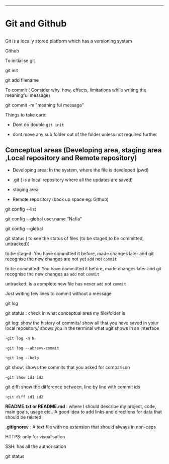 ---

# Git and Github

## 

Git is a  locally stored platform which has a versioning system

Github 

To initialise git

git init

git add filename

To commit ( Consider why, how, effects, limitations while writing the meaningful message)

git commit -m "meaning ful message"

Things to take care:

- Dont do double `git init`

- dont move any sub folder out of the folder unless not required further

## Conceptual areas (Developing area, staging area ,Local repository and Remote repository)

- Developing area: In the system, where the file is developed (pwd)

- .git ( is a local repository where all the updates are saved)

- staging area

- Remote repository (back up space eg: Github)

git config --list  

git config --global user.name "Nafia"

git config --global

git status       ( to see the status of files {to be staged,to be committed, untracked})

to be staged: You have committed it before, made changes later and git recognise the new changes are not yet `add` not `commit`

to be committed: You have committed it before, made changes later and git recognise the new changes as `add` not `commit`

untracked: Is a complete new file has never `add` not `commit`

Just writing few lines to commit without a message

git log

git status : check in what conceptual area my file/folder is

git log: show the history of commits/ show all that you have saved in yoiur local repository/ shows you in the terminal what ugit shows in an interface

-`git log -n N`

-`git log --abrevv-commit`

-`git log --help`

git show:  shows the commits that you asked for comparison

-`git show id1 id2`

git diff: show the difference between, line by line with commit ids

-`git diff id1 id2`

**README.txt or README.md** : where I should describe my project, code, main goals, usage etc..  A good idea to add links and directions for data that should be related

**.gitignorev** : A text file with no extension that should always in non-caps

HTTPS: only for visualisation

SSH: has all the authorisation



git status
